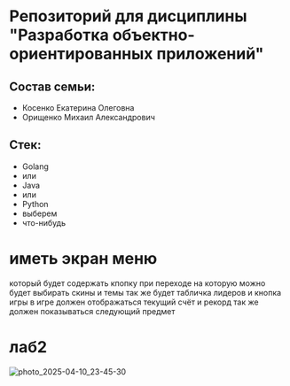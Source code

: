# Репозиторий для дисциплины "Разработка объектно-ориентированных приложений"

## Состав семьи: 

- Косенко Екатерина Олеговна
- Орищенко Михаил Александрович

## Стек:
- Golang
- или
- Java
- или
- Python
- выберем
- что-нибудь

# иметь экран меню
который будет содержать кпопку при переходе на которую можно будет выбирать скины и темы
так же будет табличка лидеров
и кнопка игры
в игре должен отображаться текущий счёт и рекорд
так же должен показываться следующий предмет

# лаб2
![photo_2025-04-10_23-45-30](https://github.com/user-attachments/assets/dfec8946-c207-45f2-b5ea-8163c457a675)

